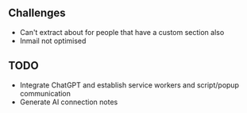 ## Challenges
- Can't extract about for people that have a custom section also
- Inmail not optimised

## TODO
- Integrate ChatGPT and establish service workers and script/popup communication 
- Generate AI connection notes
